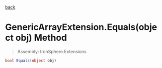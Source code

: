 ﻿

[back](/IronSphere.Extensions/types/GenericArrayExtension)

# GenericArrayExtension.Equals(object obj) Method

> Assembly: IronSphere.Extensions

```csharp
bool Equals(object obj)
```



 